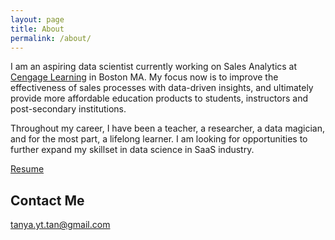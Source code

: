 ```yaml
---
layout: page
title: About
permalink: /about/
---
```

I am an aspiring data scientist currently working on Sales Analytics at [Cengage Learning](https://www.cengage.com/) in Boston MA. My focus now is to improve the effectiveness of sales processes with data-driven insights, and ultimately provide more affordable education products to students, instructors and post-secondary institutions. 

Throughout my career, I have been a teacher, a researcher, a data magician, and for the most part, a lifelong learner.  I am looking for opportunities to further expand my skillset in data science in SaaS industry. 

[Resume](https://tanyayt.github.io/resume/)

## Contact Me

[tanya.yt.tan@gmail.com](mailto:tanya.yt.tan@gmail.com)